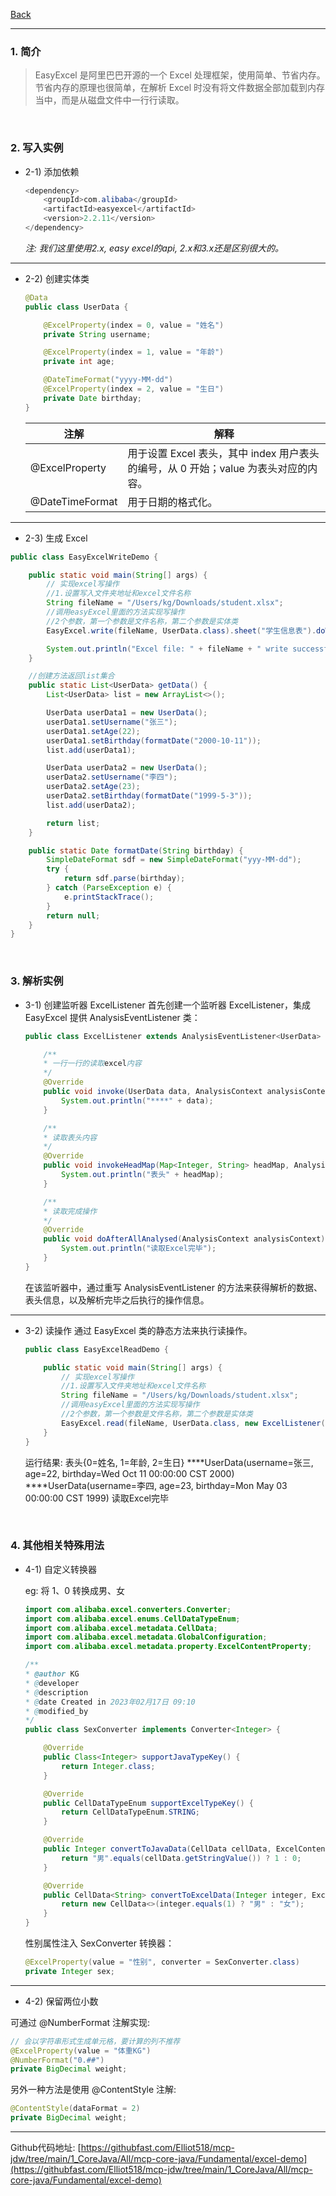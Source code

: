 [Back](README.md)

<hr>

### 1. 简介
>EasyExcel 是阿里巴巴开源的一个 Excel 处理框架，使用简单、节省内存。节省内存的原理也很简单，在解析 Excel 时没有将文件数据全部加载到内存当中，而是从磁盘文件中一行行读取。

&nbsp;

### 2. 写入实例

- 2-1) 添加依赖
    ```java
    <dependency>
        <groupId>com.alibaba</groupId>
        <artifactId>easyexcel</artifactId>
        <version>2.2.11</version>
    </dependency>
    ```
    _注: 我们这里使用2.x, easy excel的api, 2.x和3.x还是区别很大的。_

<hr>

- 2-2) 创建实体类
    ```java
    @Data
    public class UserData {

        @ExcelProperty(index = 0, value = "姓名")
        private String username;

        @ExcelProperty(index = 1, value = "年龄")
        private int age;

        @DateTimeFormat("yyyy-MM-dd")
        @ExcelProperty(index = 2, value = "生日")
        private Date birthday;
    }
    ```

    | 注解 | 解释 |
    | ---- | ---- |
    | @ExcelProperty | 用于设置 Excel 表头，其中 index 用户表头的编号，从 0 开始；value 为表头对应的内容。|
    | @DateTimeFormat | 用于日期的格式化。|

<hr>

- 2-3) 生成 Excel
```java
public class EasyExcelWriteDemo {

    public static void main(String[] args) {
        // 实现excel写操作
        //1.设置写入文件夹地址和excel文件名称
        String fileName = "/Users/kg/Downloads/student.xlsx";
        //调用easyExcel里面的方法实现写操作
        //2个参数，第一个参数是文件名称，第二个参数是实体类
        EasyExcel.write(fileName, UserData.class).sheet("学生信息表").doWrite(getData());

        System.out.println("Excel file: " + fileName + " write successfully!");
    }

    //创建方法返回list集合
    public static List<UserData> getData() {
        List<UserData> list = new ArrayList<>();

        UserData userData1 = new UserData();
        userData1.setUsername("张三");
        userData1.setAge(22);
        userData1.setBirthday(formatDate("2000-10-11"));
        list.add(userData1);

        UserData userData2 = new UserData();
        userData2.setUsername("李四");
        userData2.setAge(23);
        userData2.setBirthday(formatDate("1999-5-3"));
        list.add(userData2);

        return list;
    }

    public static Date formatDate(String birthday) {
        SimpleDateFormat sdf = new SimpleDateFormat("yyy-MM-dd");
        try {
            return sdf.parse(birthday);
        } catch (ParseException e) {
            e.printStackTrace();
        }
        return null;
    }
}
```


&nbsp;

### 3. 解析实例

- 3-1) 创建监听器 ExcelListener
首先创建一个监听器 ExcelListener，集成 EasyExcel 提供 AnalysisEventListener 类：
    ```java
    public class ExcelListener extends AnalysisEventListener<UserData> {

        /**
        * 一行一行的读取excel内容
        */
        @Override
        public void invoke(UserData data, AnalysisContext analysisContext) {
            System.out.println("****" + data);
        }

        /**
        * 读取表头内容
        */
        @Override
        public void invokeHeadMap(Map<Integer, String> headMap, AnalysisContext context) {
            System.out.println("表头" + headMap);
        }

        /**
        * 读取完成操作
        */
        @Override
        public void doAfterAllAnalysed(AnalysisContext analysisContext) {
            System.out.println("读取Excel完毕");
        }
    }
    ```
    在该监听器中，通过重写 AnalysisEventListener 的方法来获得解析的数据、表头信息，以及解析完毕之后执行的操作信息。

<hr>

- 3-2) 读操作
  通过 EasyExcel 类的静态方法来执行读操作。
    ```java
    public class EasyExcelReadDemo {

        public static void main(String[] args) {
            // 实现excel写操作
            //1.设置写入文件夹地址和excel文件名称
            String fileName = "/Users/kg/Downloads/student.xlsx";
            //调用easyExcel里面的方法实现写操作
            //2个参数，第一个参数是文件名称，第二个参数是实体类
            EasyExcel.read(fileName, UserData.class, new ExcelListener()).sheet().doRead();
        }
    }
    ```

    运行结果:
    表头{0=姓名, 1=年龄, 2=生日}
    ****UserData(username=张三, age=22, birthday=Wed Oct 11 00:00:00 CST 2000)
    ****UserData(username=李四, age=23, birthday=Mon May 03 00:00:00 CST 1999)
    读取Excel完毕

&nbsp;

### 4. 其他相关特殊用法

- 4-1) 自定义转换器

    eg: 将 1、0 转换成男、女

    ```java
    import com.alibaba.excel.converters.Converter;
    import com.alibaba.excel.enums.CellDataTypeEnum;
    import com.alibaba.excel.metadata.CellData;
    import com.alibaba.excel.metadata.GlobalConfiguration;
    import com.alibaba.excel.metadata.property.ExcelContentProperty;

    /**
    * @author KG
    * @developer
    * @description
    * @date Created in 2023年02月17日 09:10
    * @modified_by
    */
    public class SexConverter implements Converter<Integer> {

        @Override
        public Class<Integer> supportJavaTypeKey() {
            return Integer.class;
        }

        @Override
        public CellDataTypeEnum supportExcelTypeKey() {
            return CellDataTypeEnum.STRING;
        }

        @Override
        public Integer convertToJavaData(CellData cellData, ExcelContentProperty excelContentProperty, GlobalConfiguration globalConfiguration) throws Exception {
            return "男".equals(cellData.getStringValue()) ? 1 : 0;
        }

        @Override
        public CellData<String> convertToExcelData(Integer integer, ExcelContentProperty excelContentProperty, GlobalConfiguration globalConfiguration) throws Exception {
            return new CellData<>(integer.equals(1) ? "男" : "女");
        }
    }
    ```

    性别属性注入 SexConverter 转换器：
    ```java
    @ExcelProperty(value = "性别", converter = SexConverter.class)
    private Integer sex;
    ```

<hr>

- 4-2) 保留两位小数

可通过 @NumberFormat 注解实现:
```java
// 会以字符串形式生成单元格，要计算的列不推荐
@ExcelProperty(value = "体重KG")
@NumberFormat("0.##") 
private BigDecimal weight;
```

另外一种方法是使用 @ContentStyle 注解:
```java
@ContentStyle(dataFormat = 2)
private BigDecimal weight;
```

<hr>

Github代码地址:
[https://githubfast.com/Elliot518/mcp-jdw/tree/main/1_CoreJava/All/mcp-core-java/Fundamental/excel-demo](https://githubfast.com/Elliot518/mcp-jdw/tree/main/1_CoreJava/All/mcp-core-java/Fundamental/excel-demo)

